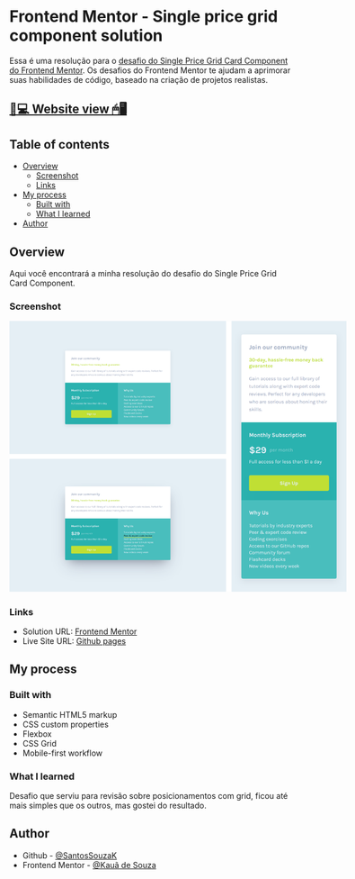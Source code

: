 # Frontend Mentor - Single price grid component solution

Essa é uma resolução para o [desafio do Single Price Grid Card Component do Frontend Mentor](https://www.frontendmentor.io/challenges/single-price-grid-component-5ce41129d0ff452fec5abbbc). Os desafios do Frontend Mentor te ajudam a aprimorar suas habilidades de código, baseado na criação de projetos realistas.

## [📃💻 Website view 🖱🖥](https://souzasantosk.github.io/Frontend-Mentor/Single%20Price%20Grid%20Card%20Component/)

## Table of contents

- [Overview](#overview)
  - [Screenshot](#screenshot)
  - [Links](#links)
- [My process](#my-process)
  - [Built with](#built-with)
  - [What I learned](#what-i-learned)
- [Author](#author)

## Overview

Aqui você encontrará a minha resolução do desafio do Single Price Grid Card Component.

### Screenshot

<img src="./screenshots/results-grid.png" style="max-width: 600px">

### Links

- Solution URL: [Frontend Mentor](https://www.frontendmentor.io/solutions/single-price-grid-component-with-html-and-css-GnxM1IPMNI)
- Live Site URL: [Github pages](https://souzasantosk.github.io/Frontend-Mentor/Single%20Price%20Grid%20Card%20Component/)

## My process

### Built with

- Semantic HTML5 markup
- CSS custom properties
- Flexbox
- CSS Grid
- Mobile-first workflow

### What I learned

Desafio que serviu para revisão sobre posicionamentos com grid, ficou até mais simples que os outros, mas gostei do resultado.

## Author

- Github - [@SantosSouzaK](https://github.com/SouzaSantosK)
- Frontend Mentor - [@Kauã de Souza](https://www.frontendmentor.io/profile/SouzaSantosK)

